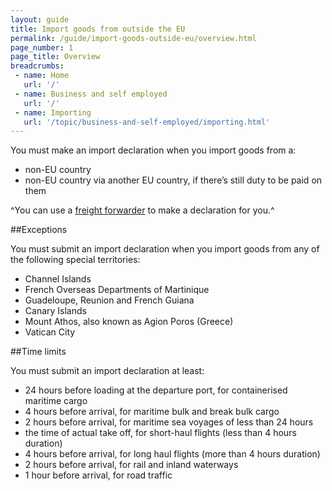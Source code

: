 ```yaml
---
layout: guide
title: Import goods from outside the EU
permalink: /guide/import-goods-outside-eu/overview.html
page_number: 1
page_title: Overview
breadcrumbs:
 - name: Home
   url: '/'
 - name: Business and self employed
   url: '/'
 - name: Importing
   url: '/topic/business-and-self-employed/importing.html'   
---
```


You must make an import declaration when you import goods from a:

- non-EU country
- non-EU country via another EU country, if there’s still duty to be paid on them

^You can use a [freight forwarder](http://www.bifa.org/members) to make a declaration for you.^

##Exceptions

You must submit an import declaration when you import goods from any of the following special territories:

- Channel Islands
- French Overseas Departments of Martinique
- Guadeloupe, Reunion and French Guiana
- Canary Islands
- Mount Athos, also known as Agion Poros (Greece)
- Vatican City

##Time limits

You must submit an import declaration at least:

- 24 hours before loading at the departure port, for containerised maritime cargo
- 4 hours before arrival, for maritime bulk and break bulk cargo
- 2 hours before arrival, for maritime sea voyages of less than 24 hours 
- the time of actual take off, for short-haul flights (less than 4 hours duration)
- 4 hours before arrival, for long haul flights (more than 4 hours duration)
- 2 hours before arrival, for rail and inland waterways
- 1 hour before arrival, for road traffic
